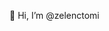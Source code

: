 👋 Hi, I’m @zelenctomi

<!---
zelenctomi/zelenctomi is a ✨ special ✨ repository because its `README.md` (this file) appears on your GitHub profile.
You can click the Preview link to take a look at your changes.
--->
